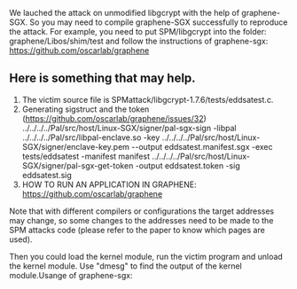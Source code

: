 We lauched the attack on unmodified libgcrypt with the help of graphene-SGX. So  you may need to compile graphene-SGX successfully to reproduce the attack.
For example, you need to put SPM/libgcrypt into the folder: graphene/Libos/shim/test and follow the instructions of graphene-sgx: https://github.com/oscarlab/graphene

Here is something that may help.
----------
1. The victim source file is  SPMattack/libgcrypt-1.7.6/tests/eddsatest.c. 
1. Generating sigstruct and the token (https://github.com/oscarlab/graphene/issues/32)
     ../../../../Pal/src/host/Linux-SGX/signer/pal-sgx-sign -libpal ../../../../Pal/src/libpal-enclave.so -key ../../../../Pal/src/host/Linux-SGX/signer/enclave-key.pem --output eddsatest.manifest.sgx -exec tests/eddsatest -manifest manifest
     ../../../../Pal/src/host/Linux-SGX/signer/pal-sgx-get-token -output eddsatest.token -sig eddsatest.sig
1. HOW TO RUN AN APPLICATION IN GRAPHENE: https://github.com/oscarlab/graphene

Note that with different compilers or configurations the target addresses may change, so some changes to the addresses need to be made to the SPM attacks code (please refer to the paper to know which pages are used). 

Then you could load the kernel module, run the victim program and unload the kernel module.
Use "dmesg" to find the output of the kernel module.Usange of graphene-sgx:
